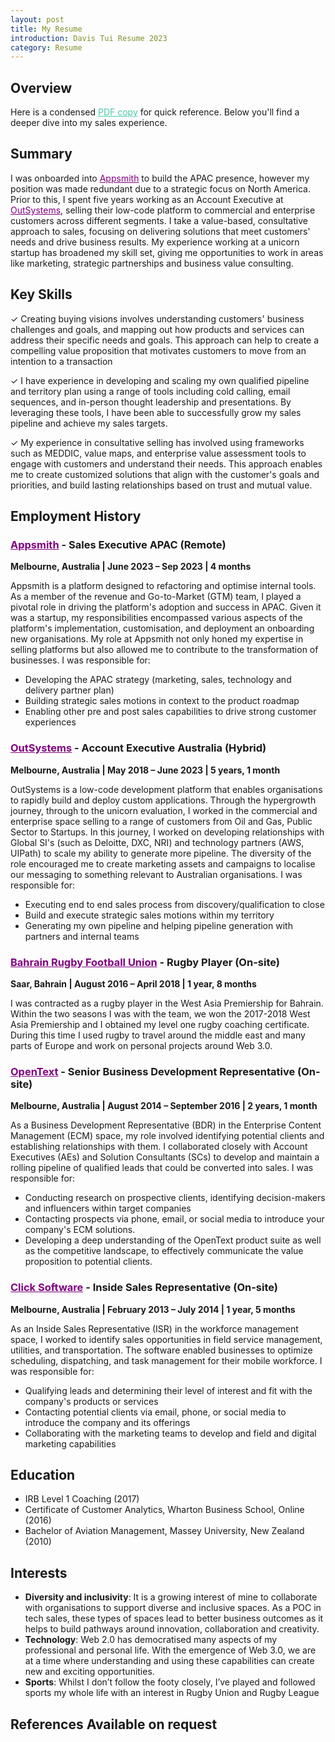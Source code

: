 ```yaml
---
layout: post
title: My Resume
introduction: Davis Tui Resume 2023
category: Resume
---
```


## Overview

Here is a condensed <a href="https://drive.google.com/file/d/1jO8DDrTODviHz8QbPdV2xykrbXuFtUjf/view?usp=sharing" target="_blank" style="color: #4ACAA8;">PDF copy</a> for quick reference. Below you'll find a deeper dive into my sales experience.

## Summary

I was onboarded into <a href="https://www.appsmith.com/" target="_blank" style="color: #800080;">Appsmith</a> to build the APAC presence, however my position was made redundant due to a strategic focus on North America. Prior to this, I spent five years working as an Account Executive at <a href="https://www.outsystems.com/" target="_blank" style="color: #800080;">OutSystems</a>, selling their low-code platform to commercial and enterprise customers across different segments. I take a value-based, consultative approach to sales, focusing on delivering solutions that meet customers' needs and drive business results. My experience working at a unicorn startup has broadened my skill set, giving me opportunities to work in areas like marketing, strategic partnerships and business value consulting.

## Key Skills

✓ Creating buying visions involves understanding customers' business challenges and goals, and mapping out how products and services can address their specific needs and goals. This approach can help to create a compelling value proposition that motivates customers to move from an intention to a transaction

✓ I have experience in developing and scaling my own qualified pipeline and territory plan using a range of tools including cold calling, email sequences, and in-person thought leadership and presentations. By leveraging these tools, I have been able to successfully grow my sales pipeline and achieve my sales targets.

✓ My experience in consultative selling has involved using frameworks such as MEDDIC, value maps, and enterprise value assessment tools to engage with customers and understand their needs. This approach enables me to create customized solutions that align with the customer's goals and priorities, and build lasting relationships based on trust and mutual value.

## Employment History

### <a href="https://appsmith.com/" target="_blank" style="color: #800080;">Appsmith</a> - Sales Executive APAC (Remote)
**Melbourne, Australia | June 2023 – Sep 2023 | 4 months**

Appsmith is a platform designed to refactoring and optimise internal tools. As a member of the revenue and Go-to-Market (GTM) team, I played a pivotal role in driving the platform's adoption and success in APAC. Given it was a startup, my responsibilities encompassed various aspects of the platform's implementation, customisation, and deployment an onboarding new organisations. My role at Appsmith not only honed my expertise in selling platforms but also allowed me to contribute to the transformation of businesses. I was responsible for:

- Developing the APAC strategy (marketing, sales, technology and delivery partner plan)
- Building strategic sales motions in context to the product roadmap
- Enabling other pre and post sales capabilities to drive strong customer experiences

### <a href="https://www.outsystems.com/" target="_blank" style="color: #800080;">OutSystems</a> - Account Executive Australia (Hybrid)
**Melbourne, Australia | May 2018 – June 2023 | 5 years, 1 month**

OutSystems is a low-code development platform that enables organisations to rapidly build and deploy custom applications. Through the hypergrowth journey, through to the unicorn evaluation, I worked in the commercial and enterprise space selling to a range of customers from Oil and Gas, Public Sector to Startups. In this journey, I worked on developing relationships with Global SI's (such as Deloitte, DXC, NRI) and technology partners (AWS, UIPath) to scale my ability to generate more pipeline. The diversity of the role encouraged me to create marketing assets and campaigns to localise our messaging to something relevant to Australian organisations. I was responsible for:

- Executing end to end sales process from discovery/qualification to close
- Build and execute strategic sales motions within my territory
- Generating my own pipeline and helping pipeline generation with partners and internal teams

### <a href="https://bahrainrfc.com/" target="_blank" style="color: #800080;">Bahrain Rugby Football Union</a> - Rugby Player (On-site)
**Saar, Bahrain | August 2016 – April 2018 | 1 year, 8 months**

I was contracted as a rugby player in the West Asia Premiership for Bahrain. Within the two seasons I was with the team, we won the 2017-2018 West Asia Premiership and I obtained my level one rugby coaching certificate. During this time I used rugby to travel around the middle east and many parts of Europe and work on personal projects around Web 3.0.

### <a href="https://www.opentext.com/" target="_blank" style="color: #800080;">OpenText</a> - Senior Business Development Representative (On-site)
**Melbourne, Australia | August 2014 – September 2016 | 2 years, 1 month**

As a Business Development Representative (BDR) in the Enterprise Content Management (ECM) space, my role involved identifying potential clients and establishing relationships with them. I collaborated closely with Account Executives (AEs) and Solution Consultants (SCs) to develop and maintain a rolling pipeline of qualified leads that could be converted into sales. I was responsible for:

* Conducting research on prospective clients, identifying decision-makers and influencers within target companies 
* Contacting prospects via phone, email, or social media to introduce your company's ECM solutions. 
* Developing a deep understanding of the OpenText product suite as well as the competitive landscape, to effectively communicate the value proposition to potential clients.


### <a href="https://www.clicksoftware.com/" target="_blank" style="color: #800080;">Click Software</a> - Inside Sales Representative (On-site)
**Melbourne, Australia | February 2013 – July 2014 | 1 year, 5 months**

As an Inside Sales Representative (ISR) in the workforce management space, I worked to identify sales opportunities in field service management, utilities, and transportation. The software enabled businesses to optimize scheduling, dispatching, and task management for their mobile workforce. I was responsible for:

* Qualifying leads and determining their level of interest and fit with the company's products or services
* Contacting potential clients via email, phone, or social media to introduce the company and its offerings
* Collaborating with the marketing teams to develop and field and digital marketing capabilities

## Education

- IRB Level 1 Coaching (2017)
- Certificate of Customer Analytics, Wharton Business School, Online (2016)
- Bachelor of Aviation Management, Massey University, New Zealand (2010)

## Interests

- **Diversity and inclusivity**: It is a growing interest of mine to collaborate with organisations to support diverse and inclusive spaces. As a POC in tech sales, these types of spaces lead to better business outcomes as it helps to build pathways around innovation, collaboration and creativity.
- **Technology**: Web 2.0 has democratised many aspects of my professional and personal life. With the emergence of Web 3.0, we are at a time where understanding and using these capabilities can create new and exciting opportunities.
- **Sports**: Whilst I don’t follow the footy closely, I’ve played and followed sports my whole life with an interest in Rugby Union and Rugby League

## References Available on request
